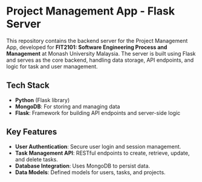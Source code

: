 # Project Management App - Flask Server
This repository contains the backend server for the Project Management App, developed for **FIT2101: Software Engineering Process and Management** at Monash University Malaysia. The server is built using Flask and serves as the core backend, handling data storage, API endpoints, and logic for task and user management.

## Tech Stack
- **Python** (Flask library)
- **MongoDB**: For storing and managing data
- **Flask**: Framework for building API endpoints and server-side logic

## Key Features
- **User Authentication**: Secure user login and session management.
- **Task Management API**: RESTful endpoints to create, retrieve, update, and delete tasks.
- **Database Integration**: Uses MongoDB to persist data.
- **Data Models**: Defined models for users, tasks, and projects.
